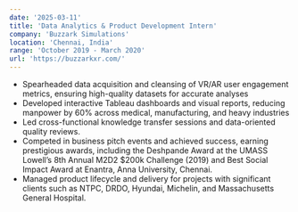 ```yaml
---
date: '2025-03-11'
title: 'Data Analytics & Product Development Intern'
company: 'Buzzark Simulations'
location: 'Chennai, India'
range: 'October 2019 - March 2020'
url: 'https://buzzarkxr.com/'
---
```


- Spearheaded data acquisition and cleansing of VR/AR user engagement metrics, ensuring high-quality
datasets for accurate analyses
- Developed interactive Tableau dashboards and visual reports, reducing manpower by 60% across medical, manufacturing, and heavy industries
- Led cross-functional knowledge transfer sessions and data-oriented quality reviews.
- Competed in business pitch events and achieved success, earning prestigious awards, including the Deshpande Award at the UMASS Lowell’s 8th Annual M2D2 $200k Challenge (2019) and Best Social Impact Award at Enantra, Anna University, Chennai.
- Managed product lifecycle and delivery for projects with significant clients such as NTPC, DRDO, Hyundai, Michelin, and Massachusetts General Hospital.